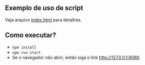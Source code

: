 ## Exemplo de uso de script

Veja arquivo [index.html](index.html) para detalhes.

## Como executar?

- `npm install`
- `npm run start`
- Se o navegador não abrir, então siga o link http://127.0.0.1:8080.
